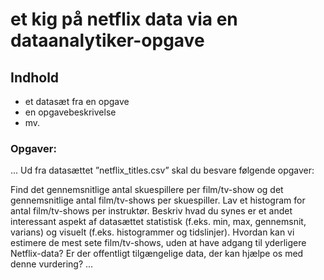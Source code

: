 # et kig på netflix data via en dataanalytiker-opgave

## Indhold

 - et datasæt fra en opgave
 - en opgavebeskrivelse
 - mv.

### Opgaver:

...
Ud fra datasættet ”netflix_titles.csv” skal du besvare følgende opgaver:

Find det gennemsnitlige antal skuespillere per film/tv-show og det gennemsnitlige antal film/tv-shows per skuespiller.
Lav et histogram for antal film/tv-shows per instruktør.
Beskriv hvad du synes er et andet interessant aspekt af datasættet statistisk (f.eks. min, max, gennemsnit, varians) og visuelt (f.eks. histogrammer og tidslinjer).
Hvordan kan vi estimere de mest sete film/tv-shows, uden at have adgang til yderligere Netflix-data? Er der offentligt tilgængelige data, der kan hjælpe os med denne vurdering?
...
